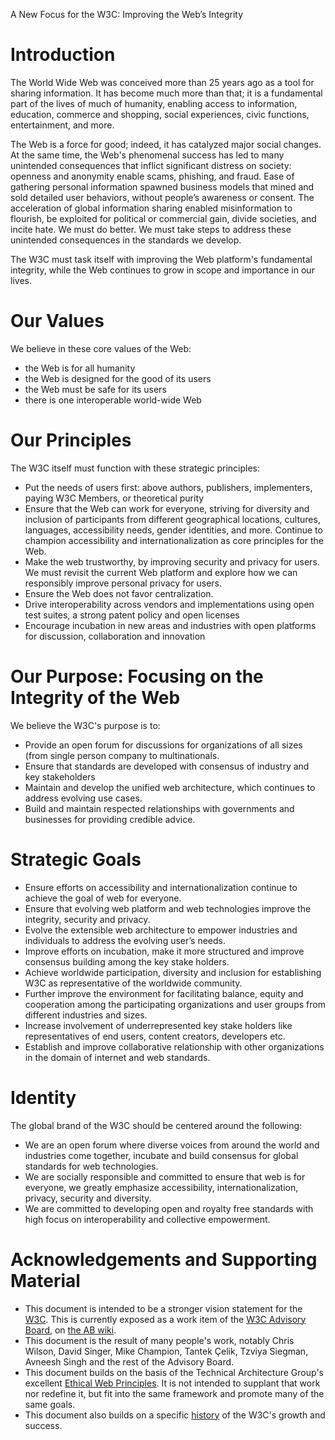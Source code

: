A New Focus for the W3C: Improving the Web’s Integrity

# Introduction
The World Wide Web was conceived more than 25 years ago as a tool for sharing information. It has become much more than that; it is a fundamental part of the lives of much of humanity, enabling access to information, education, commerce and shopping, social experiences, civic functions, entertainment, and more. 

The Web is a force for good; indeed, it has catalyzed major social changes. At the same time, the Web's phenomenal success has led to many unintended consequences that inflict significant distress on society: openness and anonymity enable scams, phishing, and fraud. Ease of gathering personal information spawned business models that mined and sold detailed user behaviors, without people’s awareness or consent. The acceleration of global information sharing enabled misinformation to flourish, be exploited for political or commercial gain, divide societies, and incite hate.  We must do better.  We must take steps to address these unintended consequences in the standards we develop.

The W3C must task itself with improving the Web platform's fundamental integrity, while the Web continues to grow in scope and importance in our lives.  
# Our Values

We believe in these core values of the Web:

* the Web is for all humanity
* the Web is designed for the good of its users
* the Web must be safe for its users
* there is one interoperable world-wide Web

# Our Principles

The W3C itself must function with these strategic principles:

* Put the needs of users first: above authors, publishers, implementers, paying W3C Members, or theoretical purity
* Ensure that the Web can work for everyone, striving for diversity and inclusion of participants from different geographical locations, cultures, languages, accessibility needs, gender identities, and more. Continue to champion accessibility and internationalization as core principles for the Web.
* Make the web trustworthy, by improving security and privacy for users. We must revisit the current Web platform and explore how we can responsibly improve personal privacy for users. 
* Ensure the Web does not favor centralization. 
* Drive interoperability across vendors and implementations using open test suites, a strong patent policy and open licenses
* Encourage incubation in new areas and industries with open platforms for discussion, collaboration and innovation

# Our Purpose: Focusing on the Integrity of the Web

We believe the W3C's purpose is to:

*	Provide an open forum for discussions for organizations of all sizes (from single person company to multinationals.
*	Ensure that standards are developed with consensus of industry and key stakeholders
*	Maintain and develop the unified web architecture, which continues to address evolving use cases.
*   Build and maintain respected relationships with governments and businesses for providing credible advice.

# Strategic Goals
* Ensure efforts on accessibility and internationalization continue to achieve the goal of web for everyone.
* Ensure that evolving web platform and web technologies improve the integrity, security and privacy.
* Evolve the extensible web architecture to empower industries and individuals to address the evolving user’s needs.
* Improve efforts on incubation, make it more structured and improve consensus building among the key stake holders.
* Achieve worldwide participation, diversity and inclusion for establishing W3C as representative of the worldwide community.
* Further improve the environment for facilitating balance, equity and cooperation among the participating organizations and user groups from different industries and sizes.
* Increase involvement of underrepresented key stake holders like representatives of end users, content creators, developers etc.
* Establish and improve collaborative relationship with other organizations in the domain of internet and web standards.

# Identity
The global brand of the W3C should be centered around the following:
* We are an open forum where diverse voices from around the world and industries come together, incubate and build consensus for global standards for web technologies.
* We are socially responsible and committed to ensure that web is for everyone, we greatly emphasize accessibility, internationalization, privacy, security and diversity.
* We are committed to developing open and royalty free standards with high focus on interoperability and collective empowerment.

# Acknowledgements and Supporting Material
* This document is intended to be a stronger vision statement for the [W3C](https://w3.org/).  This is currently exposed as a work item of the [W3C Advisory Board](https://www.w3.org/2002/ab/), on [the AB wiki](https://www.w3.org/wiki/AB/2021_Priorities#Vision). 
* This document is the result of many people's work, notably Chris Wilson, David Singer, Mike Champion, Tantek Çelik, Tzviya Siegman, Avneesh Singh and the rest of the Advisory Board.
* This document builds on the basis of the Technical Architecture Group's excellent [Ethical Web Principles](https://www.w3.org/2001/tag/doc/ethical-web-principles/).  It is not intended to supplant that work nor redefine it, but fit into the same framework and promote many of the same goals.
* This document also builds on a specific [history](History.md) of the W3C's growth and success.

